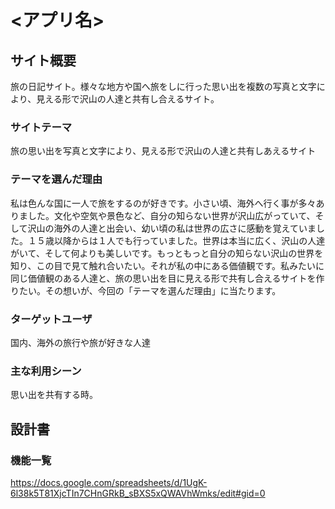 # <アプリ名>

## サイト概要
旅の日記サイト。様々な地方や国へ旅をしに行った思い出を複数の写真と文字により、見える形で沢山の人達と共有し合えるサイト。

### サイトテーマ
旅の思い出を写真と文字により、見える形で沢山の人達と共有しあえるサイト

### テーマを選んだ理由
私は色んな国に一人で旅をするのが好きです。小さい頃、海外へ行く事が多々ありました。文化や空気や景色など、自分の知らない世界が沢山広がっていて、そして沢山の海外の人達と出会い、幼い頃の私は世界の広さに感動を覚えていました。１５歳以降からは１人でも行っていました。世界は本当に広く、沢山の人達がいて、そして何よりも美しいです。もっともっと自分の知らない沢山の世界を知り、この目で見て触れ合いたい。それが私の中にある価値観です。私みたいに同じ価値観のある人達と、旅の思い出を目に見える形で共有し合えるサイトを作りたい。その想いが、今回の「テーマを選んだ理由」に当たります。

### ターゲットユーザ
国内、海外の旅行や旅が好きな人達

### 主な利用シーン
思い出を共有する時。

## 設計書

### 機能一覧
<https://docs.google.com/spreadsheets/d/1UgK-6l38k5T81XjcTIn7CHnGRkB_sBXS5xQWAVhWmks/edit#gid=0>


